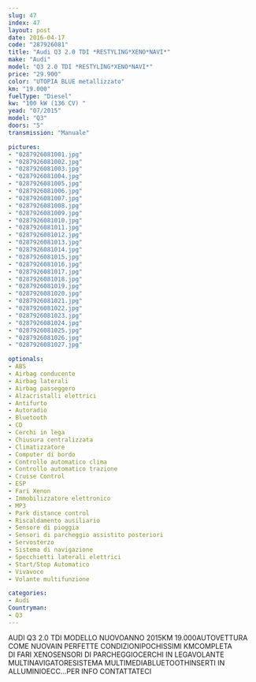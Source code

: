 ```yaml
---
slug: 47
index: 47
layout: post
date: 2016-04-17
code: "287926081"
title: "Audi Q3 2.0 TDI *RESTYLING*XENO*NAVI*"
make: "Audi"
model: "Q3 2.0 TDI *RESTYLING*XENO*NAVI*"
price: "29.900"
color: "UTOPIA BLUE metallizzato"
km: "19.000"
fuelType: "Diesel"
kw: "100 kW (136 CV) "
yead: "07/2015"
model: "Q3"
doors: "5"
transmission: "Manuale"

pictures:
- "0287926081001.jpg"
- "0287926081002.jpg"
- "0287926081003.jpg"
- "0287926081004.jpg"
- "0287926081005.jpg"
- "0287926081006.jpg"
- "0287926081007.jpg"
- "0287926081008.jpg"
- "0287926081009.jpg"
- "0287926081010.jpg"
- "0287926081011.jpg"
- "0287926081012.jpg"
- "0287926081013.jpg"
- "0287926081014.jpg"
- "0287926081015.jpg"
- "0287926081016.jpg"
- "0287926081017.jpg"
- "0287926081018.jpg"
- "0287926081019.jpg"
- "0287926081020.jpg"
- "0287926081021.jpg"
- "0287926081022.jpg"
- "0287926081023.jpg"
- "0287926081024.jpg"
- "0287926081025.jpg"
- "0287926081026.jpg"
- "0287926081027.jpg"

optionals:
- ABS
- Airbag conducente
- Airbag laterali
- Airbag passeggero
- Alzacristalli elettrici
- Antifurto
- Autoradio
- Bluetooth
- CD
- Cerchi in lega
- Chiusura centralizzata
- Climatizzatore
- Computer di bordo
- Controllo automatico clima
- Controllo automatico trazione
- Cruise Control
- ESP
- Fari Xenon
- Immobilizzatore elettronico
- MP3
- Park distance control
- Riscaldamento ausiliario
- Sensore di pioggia
- Sensori di parcheggio assistito posteriori
- Servosterzo
- Sistema di navigazione
- Specchietti laterali elettrici
- Start/Stop Automatico
- Vivavoce
- Volante multifunzione

categories:
- Audi
Countryman:
- Q3
---
```

AUDI Q3 2.0 TDI MODELLO NUOVOANNO 2015KM 19.000AUTOVETTURA COME NUOVAIN PERFETTE CONDIZIONIPOCHISSIMI KMCOMPLETA DI FARI XENOSENSORI DI PARCHEGGIOCERCHI IN LEGAVOLANTE MULTINAVIGATORESISTEMA MULTIMEDIABLUETOOTHINSERTI IN ALLUMINIOECC...PER INFO CONTATTATECI